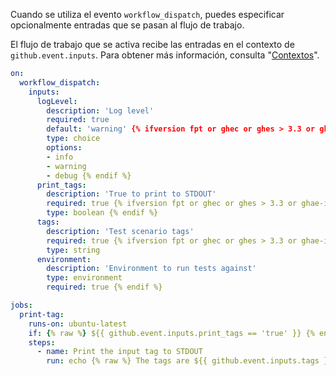 Cuando se utiliza el evento `workflow_dispatch`, puedes especificar opcionalmente entradas que se pasan al flujo de trabajo.

El flujo de trabajo que se activa recibe las entradas en el contexto de `github.event.inputs`. Para obtener más información, consulta "[Contextos](/actions/learn-github-actions/contexts#github-context)".

```yaml
on:
  workflow_dispatch:
    inputs:
      logLevel:
        description: 'Log level'
        required: true
        default: 'warning' {% ifversion fpt or ghec or ghes > 3.3 or ghae-issue-5511 %}
        type: choice
        options:
        - info
        - warning
        - debug {% endif %}
      print_tags:
        description: 'True to print to STDOUT'
        required: true {% ifversion fpt or ghec or ghes > 3.3 or ghae-issue-5511 %}
        type: boolean {% endif %}
      tags:
        description: 'Test scenario tags'
        required: true {% ifversion fpt or ghec or ghes > 3.3 or ghae-issue-5511 %}
        type: string
      environment:
        description: 'Environment to run tests against'
        type: environment
        required: true {% endif %}

jobs:
  print-tag:
    runs-on: ubuntu-latest
    if: {% raw %} ${{ github.event.inputs.print_tags == 'true' }} {% endraw %}
    steps:
      - name: Print the input tag to STDOUT
        run: echo {% raw %} The tags are ${{ github.event.inputs.tags }} {% endraw %}
```
